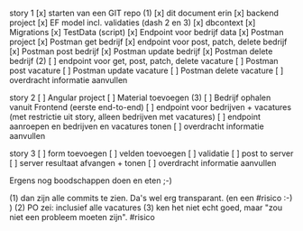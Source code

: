 story 1 
[x] starten van een GIT repo (1)
[x] dit document erin
[x] backend project 
[x] EF model incl. validaties (dash 2 en 3)
[x] dbcontext
[x] Migrations
[x] TestData (script)
[x] Endpoint voor bedrijf data
[x] Postman project
[x] Postman get bedrijf
[x] endpoint voor post, patch, delete bedrijf
[x] Postman post bedrijf
[x] Postman update bedrijf
[x] Postman delete bedrijf (2)
[ ] endpoint voor get, post, patch, delete vacature
[ ] Postman post vacature
[ ] Postman update vacature
[ ] Postman delete vacature
[ ] overdracht informatie aanvullen

story 2
[ ] Angular project
[ ] Material toevoegen (3)
[ ] Bedrijf ophalen vanuit Frontend (eerste end-to-end)
[ ] endpoint voor bedrijven + vacatures (met restrictie uit story, alleen bedrijven met vacatures)
[ ] endpoint aanroepen en bedrijven en vacatures tonen
[ ] overdracht informatie aanvullen

story 3
[ ] form toevoegen
[ ] velden toevoegen
[ ] validatie
[ ] post to server
[ ] server resultaat afvangen + tonen
[ ] overdracht informatie aanvullen

Ergens nog boodschappen doen en eten ;-)

(1) dan zijn alle commits te zien. Da's wel erg transparant. (en een #risico :-) )
(2) PO zei: inclusief alle vacatures
(3) ken het niet echt goed, maar "zou niet een probleem moeten zijn". #risico
